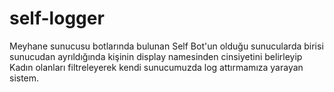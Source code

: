 # self-logger

Meyhane sunucusu botlarında bulunan Self Bot'un olduğu sunucularda birisi sunucudan ayrıldığında kişinin display namesinden cinsiyetini belirleyip Kadın olanları filtreleyerek kendi sunucumuzda log attırmamıza yarayan sistem.
